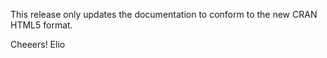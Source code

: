 
This release only updates the documentation to conform to the new CRAN HTML5 format. 


Cheeers!
Elio